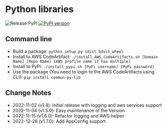# Python libraries #

![Release PyPi](https://github.com/SteveZhengMe/common_py_lib/actions/workflows/release.yml/badge.svg)
[![PyPI version](https://badge.fury.io/py/common-py-lib.svg)](https://badge.fury.io/py/common-py-lib)

## Command line ##

- Build a package: `python setup.py sdist bdist_wheel`
- Install to AWS CodeArtifact: `./install_AWS_CodeArtifacts.sh [Domain Name] [Repo Name] [AWS profile name if has multiple]`
- Install to PyPi: `./install_pypi.sh [PyPi username] [PyPi password]`
- Use the package (You need to login to the AWS CodeArtifacts using CLI): `pip install common-py-lib`

## Change Notes

- 2022-11-02 (v1.4): Initial release with logging and aws services support
- 2022-11-04 (v1.5.0): Easy maintenance of the Version
- 2022-11-15 (v1.6.0): Refactor logging and AWS helper
- 2022-12-28 (v1.7.0): Add AppConfig support